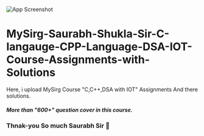 ![App Screenshot](https://github.com/ajaysoni12/MySirg-Saurabh-Shukla-Sir-C-langauge-CPP-Language-DSA-IOT-Course-Assignments-with-Solution/blob/master/SaurabhSuklaSirg.jpg)


# MySirg-Saurabh-Shukla-Sir-C-langauge-CPP-Language-DSA-IOT-Course-Assignments-with-Solutions


Here, i upload MySirg Course "C,C++,DSA with IOT" Assignments And there solutions. 



<h5> More than "600+" question cover in this course. </h5>

<h3>Thnak-you So much Saurabh Sir 🤗</h3>
